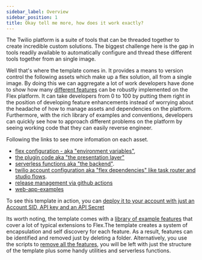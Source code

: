 ```yaml
---
sidebar_label: Overview
sidebar_position: 1
title: Okay tell me more, how does it work exactly?
---
```


The Twilio platform is a suite of tools that can be threaded together to create incredible custom solutions.  The biggest challenge here is the gap in tools readily available to automatically configure and thread these different tools together from an single image. 

Well that's where the template comes in.  It provides a means to version control the following assets which make up a flex solution, all from a single image.  By doing this we can aggrregate a lot of work developers have done to show how many [different features](/feature-library/overview) can be robustly implemented on the Flex platform.  It can take developers from 0 to 100 by putting them right in the position of developing feature enhancements instead of worrying about the headache of how to manage assets and dependencies on the platform.  Furthermore, with the rich library of examples and conventions, developers can quickly see how to approach different problems on the platform by seeing working code that they can easily reverse engineer.

Following the links to see more infomation on each asset.

 - [flex configuration - aka "environment variables"](/how-it-works/flex-config), 
 - [the plugin code aka "the presentation layer"](/how-it-works/plugin-flex-ts-template-v2) 
 - [serverless functions aka "the backend"](/how-it-works/serverless-functions).
 - [twilio account configuration aka "flex dependencies" like task router and studio flows](/how-it-works/infra-as-code).
 - [release management via github actions](/how-it-works/github)
 - [web-app-examples](/how-it-works/web-app-examples)

To see this template in action, you can [deploy it to your account with just an Account SID, API key and an API Secret](https://twilio-professional-services.github.io/flex-project-template/setup-guides/setup-release-pipeline)


Its worth noting, the template comes with a [library of example features](/feature-library/overview) that cover a lot of typical extensions to Flex.The template creates a system of encapsulation and self discovery for each feature.  As a result, features can be identified and removed just by deleting a folder. Alternatively, you use the scripts to [remove all the features](/how-it-works/scripts#removing-features), you will be left with just the structure of the template plus some handy utilities and serverless functions.


